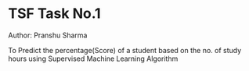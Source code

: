 # TSF Task No.1
Author: Pranshu Sharma
 

To Predict the percentage(Score) of a student based on the no. of study hours using Supervised Machine Learning Algorithm
